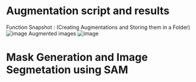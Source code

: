 # Augmentation script and results
Function Snapshot : (Creating Augmentations and Storing them in a Folder)
![image](https://github.com/user-attachments/assets/df410ba6-bc63-4292-8fd2-d61e17498355)
Augmented images 
![image](https://github.com/user-attachments/assets/ecd75dd3-1a05-4a12-a48d-1718a7d0224d)

# Mask Generation and Image Segmetation using SAM

